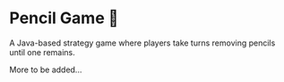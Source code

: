 # Pencil Game 🎨
A Java-based strategy game where players take turns removing pencils until one remains.

More to be added...
